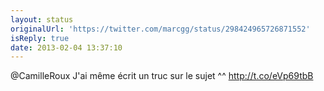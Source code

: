 ```yaml
---
layout: status
originalUrl: 'https://twitter.com/marcgg/status/298424965726871552'
isReply: true
date: 2013-02-04 13:37:10
---
```


@CamilleRoux J'ai même écrit un truc sur le sujet ^^ http://t.co/eVp69tbB
